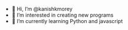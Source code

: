 - 👋 Hi, I’m @kanishkmorey
- 👀 I’m interested in creating new programs  
- 🌱 I’m currently learning Python and javascript
